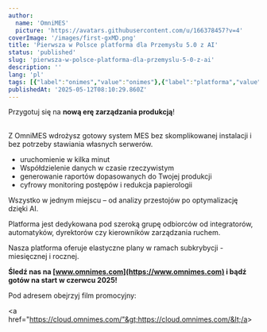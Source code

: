 ```yaml
---
author:
  name: 'OmniMES'
  picture: 'https://avatars.githubusercontent.com/u/166378457?v=4'
coverImage: '/images/first-gxMD.png'
title: 'Pierwsza w Polsce platforma dla Przemysłu 5.0 z AI'
status: 'published'
slug: 'pierwsza-w-polsce-platforma-dla-przemyslu-5-0-z-ai'
description: ''
lang: 'pl'
tags: [{"label":"onimes","value":"onimes"},{"label":"platforma","value":"platforma"},{"label":"cyfryzajca","value":"cyfryzajca"}]
publishedAt: '2025-05-12T08:10:29.860Z'
---
```


Przygotuj się na **nową erę zarządzania produkcją**!

\
Z OmniMES wdrożysz gotowy system MES bez skomplikowanej instalacji i bez potrzeby stawiania własnych serwerów.

- uruchomienie w kilka minut
- Współdzielenie danych w czasie rzeczywistym
- generowanie raportów dopasowanych do Twojej produkcji
- cyfrowy monitoring postępów i redukcja papierologii

Wszystko w jednym miejscu – od analizy przestojów po optymalizację dzięki AI.

Platforma jest dedykowana pod szeroką grupę odbiorców od integratorów, automatyków, dyrektorów czy kierowników zarządzania ruchem.

Nasza platforma oferuje elastyczne plany w ramach subkrybycji - miesięcznej i rocznej.

**Śledź nas na [www.omnimes.com](https://www.omnimes.com) i bądź gotów na start w czerwcu 2025!**

Pod adresem obejrzyj film promocyjny:

&lt;a href="https://cloud.omnimes.com/"&gt;https://cloud.omnimes.com/&lt;/a&gt;